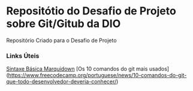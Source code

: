 # Repositótio do Desafio de Projeto sobre Git/Gitub da DIO
Repositório Criado para o Desafio de Projeto

### Links Úteis

[Sintaxe Básica Marquidown](https://www.markdownguide.org/basic-syntax/)
[Os 10 comandos do git mais usados]
(https://www.freecodecamp.org/portuguese/news/10-comandos-do-git-que-todo-desenvolvedor-deveria-conhecer/)

